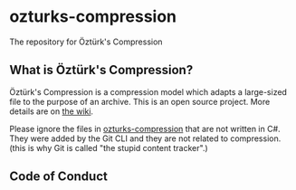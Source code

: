 # ozturks-compression
The repository for Öztürk's Compression

## What is Öztürk's Compression?
Öztürk's Compression is a compression model which adapts a large-sized file to the purpose of an archive.
This is an open source project.
More details are on [the wiki](https://github.com/CadmiumC48/ozturks-compression/wiki).

Please ignore the files in [ozturks-compression](https://github.com/CadmiumC48/ozturks-compression/tree/main/ozturks-compression) that are not written in C#.
They were added by the Git CLI and they are not related to compression.
(this is why Git is called "the stupid content tracker".)

## Code of Conduct

